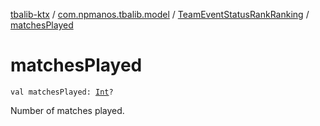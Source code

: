 [tbalib-ktx](../../index.md) / [com.npmanos.tbalib.model](../index.md) / [TeamEventStatusRankRanking](index.md) / [matchesPlayed](./matches-played.md)

# matchesPlayed

`val matchesPlayed: `[`Int`](https://kotlinlang.org/api/latest/jvm/stdlib/kotlin/-int/index.html)`?`

Number of matches played.

